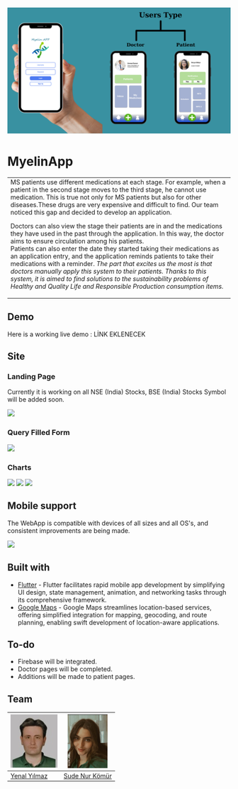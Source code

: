 # ![MyelinApp](https://github.com/sudenurkomur/Myelin-App/blob/main/Pages/Users%20(Facebook%20Kapak%20Fotog%CC%86raf%C4%B1).png)
# MyelinApp
<table> 
<tr>
<td>
 MS patients use different medications at each stage. For example, when a patient in the second stage moves to the third stage, he cannot use medication. This is true not only for MS patients but also for other diseases.These drugs are very expensive and difficult to find. Our team noticed this gap and decided to develop an application.

Doctors can also view the stage their patients are in and the medications they have used in the past through the application. In this way, the doctor aims to ensure circulation among his patients.                                                                                                       
Patients can also enter the date they started taking their medications as an application entry, and the application reminds patients to take their medications with a reminder.
*The part that excites us the most is that doctors manually apply this system to their patients. Thanks to this system, it is aimed to find solutions to the sustainability problems of Healthy and Quality Life and Responsible Production consumption items.*
</td>
</tr>
</table>


## Demo
Here is a working live demo :  LİNK EKLENECEK


## Site

### Landing Page
Currently it is working on all NSE (India) Stocks, BSE (India) Stocks Symbol will be added soon.

![](https://iharsh234.github.io/WebApp/images/demo/web_app_face.JPG)

### Query Filled Form
![](https://iharsh234.github.io/WebApp/images/demo/demo_query.JPG)

### Charts
![](https://iharsh234.github.io/WebApp/images/demo/demo_chart1.JPG)
![](https://iharsh234.github.io/WebApp/images/demo/demo_chart2.JPG)
![](https://iharsh234.github.io/WebApp/images/demo/demo_chart3.JPG)


## Mobile support
The WebApp is compatible with devices of all sizes and all OS's, and consistent improvements are being made.

![](https://iharsh234.github.io/WebApp/images/demo/mobile.png)



## Built with 

- [Flutter](https://flutter.dev/) - Flutter facilitates rapid mobile app development by simplifying UI design, state management, animation, and networking tasks through its comprehensive framework.
- [Google Maps](https://www.google.com/maps) - Google Maps streamlines location-based services, offering simplified integration for mapping, geocoding, and route planning, enabling swift development of location-aware applications.


## To-do
- Firebase will be integrated.
- Doctor pages will be completed.
- Additions will be made to patient pages.

## Team

[![Yenal Yılmaz](https://github.com/sudenurkomur/Myelin-App/blob/main/Photo/3EAFA79E-1DC9-4F15-9457-0ABF2A2A80C0.jpeg)](https://github.com/yenalyilmaz)  | [![Sude Nur Kömür](https://github.com/sudenurkomur/Myelin-App/blob/main/Photo/zyro-image.png)](https://github.com/sudenurkomur)
---|---
[Yenal Yılmaz ](https://github.com/yenalyilmaz) |[Sude Nur Kömür](https://github.com/sudenurkomur)


